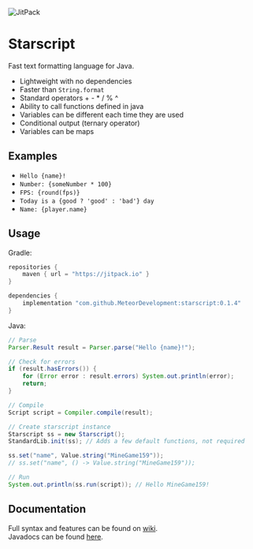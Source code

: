 ![JitPack](https://img.shields.io/jitpack/v/github/MeteorDevelopment/starscript)
# Starscript
Fast text formatting language for Java.

- Lightweight with no dependencies
- Faster than `String.format`
- Standard operators + - * / % ^
- Ability to call functions defined in java
- Variables can be different each time they are used
- Conditional output (ternary operator)
- Variables can be maps

## Examples
- `Hello {name}!`
- `Number: {someNumber * 100}`
- `FPS: {round(fps)}`
- `Today is a {good ? 'good' : 'bad'} day`
- `Name: {player.name}`

## Usage
Gradle:
```groovy
repositories {
    maven { url = "https://jitpack.io" }
}

dependencies {
    implementation "com.github.MeteorDevelopment:starscript:0.1.4"
}
```

Java:
```java
// Parse
Parser.Result result = Parser.parse("Hello {name}!");

// Check for errors
if (result.hasErrors()) {
    for (Error error : result.errors) System.out.println(error);
    return;
}

// Compile
Script script = Compiler.compile(result);

// Create starscript instance
Starscript ss = new Starscript();
StandardLib.init(ss); // Adds a few default functions, not required

ss.set("name", Value.string("MineGame159"));
// ss.set("name", () -> Value.string("MineGame159"));

// Run
System.out.println(ss.run(script)); // Hello MineGame159!
```

## Documentation
Full syntax and features can be found on [wiki](https://github.com/MeteorDevelopment/starscript/wiki).  
Javadocs can be found [here](https://javadoc.jitpack.io/com/github/MeteorDevelopment/starscript/0.1.0/javadoc).